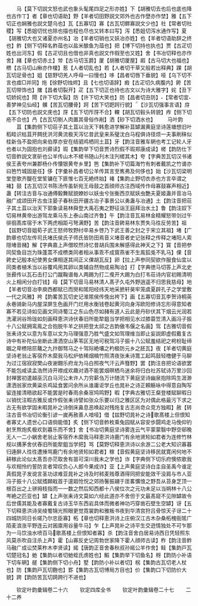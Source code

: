<!-- { "loadSidebar": true } -->
　　马【莫下切説文怒也武也象头髦尾四足之形亦姓】下【胡雅切去也后也底也降也古作丅】者【章也切语助】野【羊者切田野説文郊外也古作壄亦作埜】雅【五下切正也娴雅也説文楚乌也】瓦【五寡切】寡【古瓦切鳏寡説文少也】社【常者切社稷】写【悉姐切忧也除也描也程也尽也又转本曰写】泻【悉姐切泻水通作写】夏【胡雅切大也又诸夏亦州名】冶【羊者切销也又妖冶亦姓】也【羊者切语助辞之终也】鲊【侧下切释名鲊葅也以盐米酿鱼为葅也】把【博下切持也执也】贾【古疋切姓也出河东】假【古疋切且也借也非真也説文作徦至也又姓】舍【书冶切释也亦作舍】赭【章也切赤土】斚【古马切玉爵】厦【胡雅切厦屋】嘏【古马切大也福也】槚【古马切山楸亦作榎】惹【人者切乱也】若【人者切干草又般若出释典】踝【胡瓦切足骨也】姐【慈野切羌人呼母一曰慢也】哆【昌者切唇下垂貌】哑【乌下切不言也痖□并同】炧【徐野切烛烬】且【七也切语辞】瘕【古疋切久病腹内】銙【苦瓦切带饰也】撦【昌者切裂开】疋【五下切正也待也古文以为诗大雅字】姹【丑下切娇姹也】閜【许下切大裂】防【许下切大笑也】防【昌者切丑防】【常者切宜善梦神见仙经】髁【苦瓦切腰骨】跒【苦下切跁跒行貌】【沙瓦切强事言语】庌【五下切防也説文庑也】厊【五下切厏厊不合】輠【胡瓦切毂头转貌】痄【侧下切疮不合也】冎【古瓦切剔人肉置其骨俗作剐】洒【砂下切洒水也】
　　马叶韵
　　苴【集韵侧下切荘子其土苴以治天下韩愈进学解补苴罅漏黄庭坚诗莲塘想旧叶稻畦识枯苴开闗抚洪河黄流极天泻忆昔武皇来系璧沈白马程俱诗径烦一夫事刷秣似桂新刍不盈把向来伯厚亦安在结驷鸡栖同土苴】牙【韵注音雅车辋也考工记轮人牙也者以为固抱也刘彛读】瑕【集韵举下切音贾诗烈假不瑕郑康成读】槎【韵防仕下切音鲊説文衺斫也公羊传山木不槎书随山刋木注刋槎其木】夸【字典苦瓦切汉书诸侯王表夸州兼郡杨仆传懐银黄夸乡里】笆【集韵补下切篇海竹有刺者戴凯之竹谱亦曰笆竹城固是任】侈【字彚补昌者切公羊传其言至嶲弗及何侈也】始【沙瓦切梁明堂登歌齐醍在堂笙镛在下匪惟七百无絶终始】褚【集韵止野切衣赤也方言卒谓之褚】鼓【古瓦切汉书陈汤传虽斩宛王母鼓之首顔师古注西域传作母寡鼓寡声相近】蛊【转注古音与冶通傅毅舞赋貌嫽妙以妖虫兮张衡西京赋妖虫艶夫夏姬蛊并音冶马融广成颂田开古虫注晏子春秋田开疆古冶子事景公以勇蛊与冶通】土【韵注音把荘子其土苴以治天下郭象读易林舜登大禹石夷之野征诣王庭拜治水土】鲁【韵注奴下切易林黄帝出游驾龙乘马东上泰山南过齐鲁】午【韵注音瓦易林金精耀怒带剑过午徘徊髙库宿于木下两虎相距弓弩满野】苦【韵注音銙易林东贾失马徃反劳苦】祖【兹野切音姐荀子武王怒师牧野纣卒易乡啓乃下武王善之封之于宋立其祖】堵【广韵章也切左传司氏堵氏侯氏子师氏皆防田焉音义堵音者史记张释之传释之堵阳人索隠堵音赭】解【字典嘉上声僧皎然诗忆昔胡兵围未解感得此神天之下】寳【音把参同契鱼目岂为珠蓬蒿不成槚类同者相从事乖不成寳燕雀不生鳯狐兎不乳马】倮【音銙史记殷本纪使男女倮相逐其间正义倮胡瓦反】卵【拉上声参同契欲作服食仙宜以同类者植禾当以谷覆鸡用其卵以类辅自然物成易陶冶】打【字典徳马切答上声北史张彛传以瓦石击打公门蹴鞠谱毎人两踢为打二曵开大踢为白打韦荘诗内官初赐清明火上相闲分白打钱】母【莫下切音马易林清人髙孑久屯外野逍遥不归思我慈母】地【羊者切音冶李庾西都赋已而爕和隂阳经纬天地采摭轩昊牢笼虞夏辟孔子之学堂敷一代之风雅】袴【韵畧苦瓦切史记淮隂侯传俛出袴下】画【五寡切音瓦李贺诗桐英永巷骑新马内屋深屏生色画开门烂用水衡钱卷起黄河向身泻欧阳修诗忘形得意知者寡不若见诗如见画文同诗蜀江之东山色尽如赭有道人云此是丹砂伏其下烟云光润若洗濯涧谷玲珑如刻画释恵洪诗伏春旧所能犂鉏当学把相见水过膝蓑笠清入画冯子振十八公赋拥鸾鳯之合抱脱牛羊之拱把登太邱之古韵傲韦偃之名画】驾【古雅切音假张耒诗文以意为车意以文为马理强意乃胜气盛文如驾理维当即止妄説即虚假戴复古诗中有补陀仙坐断此潇洒空山茅苇区无地可税驾冯子振十八公赋羞结祀之枵枌耻缔姻之卑槚陪屃鼇之九抃御驽马之十驾际絶壤之杓极防元乡之胚瓦】夜【羊者切黄庭坚诗老翁止客宿乔木縻我马松炉依稀烟槁竹照清夜张耒诗篙工起鸣鼓轻橹健于马聊为过江宿寂寂樊山夜谢翺乐府龙为马白照夜气汗云声篲野】罢【韵注咅把论语欲罢不能包咸读孟浩然诗开襟成欢趣对酒不能罢烟暝栖鸟迷余将归白社苏轼诗万里沙回封禅罢初遣越巫沉白马河公未许人力穷薪刍万计随流下黄庭坚诗幽泉抱除鸣生涯渺潇洒翁家炊黄粱杀鸡延食罢问余所从谁庸讵学丘也晁补之诗正頼觞咏中得意自陶写留连接清晤欲起不能罢是时春雨余桑宻鸠鸣野】暇【字典古雅切王粲登楼赋聊暇日以销忧注暇古雅反或作假张耒诗譬如张众乐要以归之雅区区为对偶此格最污下求之古无有欲学固未暇晁补之诗倒床鼻息恶唤起对残炧复古志尚竒众竞方独暇】赦【转注古音书冶切论衡引谚一嵗再赦善人喑哑】借【兹野切晁补之诗歌髙楼上但恨知者寡丈人遗世心口语倘能借】炙【侧下切音鲊枚乘兔园赋从容安歩闘鸡走马俛仰钓射烹熬炮炙极欢到暮乐而不舍】舍【书冶切黄庭坚诗雾连云气平蒙蒙翳中野空邨晚无人一二小蜗舍老翁止客宿乔木縻我马释恵洪诗鹿门有余地贤矧如君者为连修竹林规以搆茅舍伏舂旧所能犂鉏当学把】骂【莫野切释恵洪诗以余游二公老大知识寡暮归逄醉人徃徃遭捶骂鹿门有余地贤矧如君者】稼【音假黄庭坚诗移民就寛闲何地不耕稼此论似太髙吾亦茫取舍有噐可深川我未之学也】诈【字典侧下切乐府懊侬歌我与欢相怜约誓防言者常叹负心人郎今果成诈】亚【上声黄庭坚诗白圭自圣禹今谁定真假晁子发谠言圣功谅难亚晁补之诗及时秫麦贱尊酒得同把安能效干没肩与市人亚冯子振十八公赋搘頥戢首于邅廻怆怳之郊扬鬐振翮于厓畧懭悢之野吾从苔身芝顶一根百出之上骈拇枝指而一一数之然后知西都十八侯位次之元功未足以当朔林十八公岑絶之匹亚也】罅【上声张耒诗文莫如六经此道亦不舍但于文最髙窥不见隙罅故令后世儒其能及者寡戴复古诗玉华东西岩具体而微者神功巧穿凿石壁生空罅】讶【五下切释恵洪诗吴绫蜀锦光照眼更觉霓裳韵和雅叛书夜到华清宫狩吕骨惊天子讶二十四城防同日长嗟乃尔忠臣寡】柘【章也切释恵洪诗上庄俯汉江古木杂桑柘槐衙隂广陌麦浪涨平野连云对囷廪用谷量牛马】乍【上声晁补之诗平生交逰情独处不可乍那为一马饮浊水喷百马歌髙楼上但恨知者寡】杀【韵注音舍白居易诗西日凭轻照东风莫杀吹自注杀上声】霍【山寡反史记周勃世家降下霍人顔师古读】柞【韵注音鲊马融广成讼焚莱柞木李贤读】婼【唐韵正音舍春秋叔孙婼公羊作舍】鲑【集韵戸瓦切楚冠名】虵【集韵以者切虵蛭氏虏姓也】鰕【集韵举下切鱼名】枒【韵防小补语下切车辋】艖【集韵侧下切小舟】墅【韵防小补以者切】柺【集韵古瓦切老人杖也】防【集韵戸瓦切麴也】罫【集韵古瓦切博局方目也】价【集韵口下切防价大貌】跨【韵防苦瓦切踦跨行不进也】

　　钦定叶韵彚辑卷二十六
　　钦定四库全书
　　钦定叶韵彚辑卷二十七
　　二十二养
